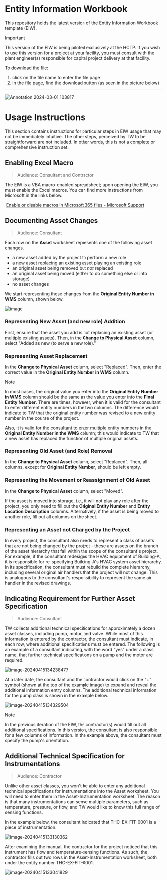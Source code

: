 # Entity Information Workbook

This repository holds the latest version of the Entity Information Workbook template (EIW).


> [!IMPORTANT]  
> This version of the EIW is being piloted exclusively at the HCTP. If you wish to use this version for a project at your facility, you must consult with the plant engineer(s) responsible for capital project delivery at that facility.

To download the file:
1. click on the file name to enter the file page
2. in the file page, find the download button (as seen in the picture below)

---

![Annotation 2024-03-01 103817](https://github.com/TW-ASMP/EIW/assets/116810412/255e107a-1aff-44d0-90a3-1a839ea0e252)

# Usage Instructions

This section contains instructions for particular steps in EIW usage that may not be immediately intuitive.  The other steps, perceived by TW to be straightforward are not included.  In other words, this is not a complete or comprehensive instruction set. 

## Enabling Excel Macro 

> Audience: Consultant and Contractor

The EIW is a VBA macro-enabled spreadsheet; upon opening the EIW, you must enable the Excel macros.  You can find more instructions from Microsoft in the links below.

​	[Enable or disable macros in Microsoft 365 files - Microsoft Support](https://support.microsoft.com/en-us/office/enable-or-disable-macros-in-microsoft-365-files-12b036fd-d140-4e74-b45e-16fed1a7e5c6)

## Documenting Asset Changes

> Audience: Consultant

Each row on the **Asset** worksheet represents one of the following asset changes.

* a new asset added by the project to perform a new role
* a new asset replacing an existing asset playing an existing role
* an original asset being removed but *not* replaced
* an original asset being moved (either to do something else or into storage)
* no asset changes

We start representing these changes from the  **Original Entity Number in WMS** column, shown below.

![image](https://github.com/TW-ASMP/EIW/assets/116810412/9b501f23-6290-47c9-bc12-19aa6a76e993)


### Representing New Asset (and new role) Addition 

First, ensure that the asset you add is not replacing an existing asset (or multiple existing assets).  Then, in the **Change to Physical Asset** column, select "Added as new (to serve a new role)."

###  Representing Asset Replacement 

In the **Change to Physical Asset** column, select "Replaced".  Then, enter the correct value in the **Original Entity Number in WMS** column.

> [!NOTE]
> In most cases, the original value you enter into the **Original Entity Number in WMS** column should be the same as the value you enter into the **Final Entity Number**. There are times, however, when it is valid for the consultant to enter different entity numbers in the two columns.  The difference would indicate to TW that the original entity number was revised to a new entity number in the course of the project. 
>
> Also, it is valid for the consultant to enter multiple entity numbers in the **Original Entity Number in the WMS** column;  this would indicate to TW that a new asset has replaced the function of multiple original assets.

### Representing Old Asset (and Role) Removal

In the **Change to Physical Asset** column, select "Replaced".  Then, all columns, except for **Original Entity Number**, should be left empty.

### Representing the Movement or Reassignment of Old Asset

In the **Change to Physical Asset** column, select "Moved".

If the asset is moved into storage, i.e., it will not play any role after the project, you only need to fill out the **Original Entity Number** and **Entity Location Description** columns.  Alternatively, if the asset is being moved to another role, fill out all columns on the sheet. 

### Representing an Asset not Changed by the Project

In every project, the consultant also needs to represent a class of assets that are not being changed by the project - these are assets on the branch of the asset hierarchy that fall within the scope of the consultant's project.  For example, if the consultant redesigns the HVAC equipment of Building-A, it is responsible for re-specifying Building-A's HVAC system asset hierarchy.  In its specification, the consultant must rebuild the complete hierarchy, including several original air handlers that the project will not change.  This is analogous to the consultant's responsibility to represent the same air handler in the revised drawings.  

## Indicating Requirement for Further Asset Specification

> Audience: Consultant

TW collects additional technical specifications for approximately a dozen asset classes, including pump, motor, and valve.  While most of this information is entered by the contractor, the consultant must indicate, in each row, where additional specifications must be entered.  The following is an example of a consultant indicating, with the word "yes" under a class name, that further technical specifications on a pump and the motor are required.


![image-20240415134238477](https://github.com/TW-ASMP/EIW/assets/116810412/3b2a3436-bd58-4010-aa7f-d3a75f2b4787)


At a later date, the consultant and the contractor would click on the "+" symbol (shown at the top of the example image) to expand and reveal the additional information entry columns.  The additional technical information for the pump class is shown in the example below.

![image-20240415134329504](https://github.com/TW-ASMP/EIW/assets/116810412/ddaaa867-d018-4305-a182-20ea8ffc0efe)


> [!NOTE]
> In the previous iteration of the EIW, the contractor(s) would fill out all additional specifications.  In this version, the consultant is also responsible for a few columns of information.  In the example above, the consultant must specify the pump's orientation. 

## Additional Technical Specification for Instrumentations

> Audience: Contractor

Unlike other asset classes, you won't be able to enter any additional technical specifications for instrumentations into the Asset worksheet.  You will need to enter them in the Asset-Instrumentation worksheet.  The reason is that many instrumentations can sense multiple parameters, such as temperature, pressure, or flow, and TW would like to know this full range of sensing functions. 

In the example below, the consultant indicated that THC-EX-FIT-0001 is a piece of instrumentation.  


![image-20240415133130362](https://github.com/TW-ASMP/EIW/assets/116810412/0cb13761-77e9-4de1-9e2d-89fd859a605c)


After examining the manual, the contractor for the project noticed that this instrument has flow and temperature-sensing functions.   As such, the contractor fills out two rows in the Asset-Instrumentation worksheet, both under the entity number THC-EX-FIT-0001. 


![image-20240415133041829](https://github.com/TW-ASMP/EIW/assets/116810412/fea7f070-b4e1-4f85-b591-1f5074456f2f)















